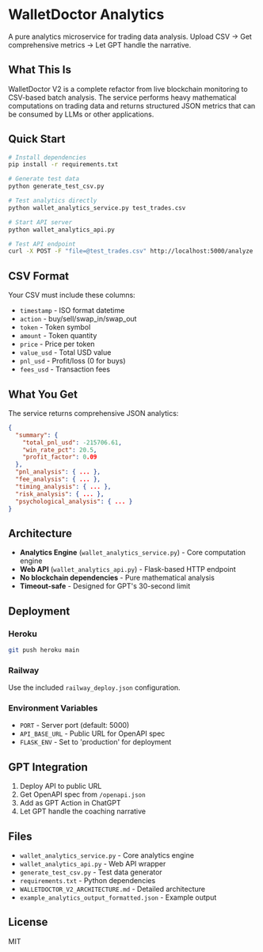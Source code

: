 # WalletDoctor Analytics

A pure analytics microservice for trading data analysis. Upload CSV → Get comprehensive metrics → Let GPT handle the narrative.

## What This Is

WalletDoctor V2 is a complete refactor from live blockchain monitoring to CSV-based batch analysis. The service performs heavy mathematical computations on trading data and returns structured JSON metrics that can be consumed by LLMs or other applications.

## Quick Start

```bash
# Install dependencies
pip install -r requirements.txt

# Generate test data
python generate_test_csv.py

# Test analytics directly
python wallet_analytics_service.py test_trades.csv

# Start API server
python wallet_analytics_api.py

# Test API endpoint
curl -X POST -F "file=@test_trades.csv" http://localhost:5000/analyze
```

## CSV Format

Your CSV must include these columns:
- `timestamp` - ISO format datetime
- `action` - buy/sell/swap_in/swap_out
- `token` - Token symbol
- `amount` - Token quantity
- `price` - Price per token
- `value_usd` - Total USD value
- `pnl_usd` - Profit/loss (0 for buys)
- `fees_usd` - Transaction fees

## What You Get

The service returns comprehensive JSON analytics:

```json
{
  "summary": {
    "total_pnl_usd": -215706.61,
    "win_rate_pct": 20.5,
    "profit_factor": 0.09
  },
  "pnl_analysis": { ... },
  "fee_analysis": { ... },
  "timing_analysis": { ... },
  "risk_analysis": { ... },
  "psychological_analysis": { ... }
}
```

## Architecture

- **Analytics Engine** (`wallet_analytics_service.py`) - Core computation engine
- **Web API** (`wallet_analytics_api.py`) - Flask-based HTTP endpoint
- **No blockchain dependencies** - Pure mathematical analysis
- **Timeout-safe** - Designed for GPT's 30-second limit

## Deployment

### Heroku
```bash
git push heroku main
```

### Railway
Use the included `railway_deploy.json` configuration.

### Environment Variables
- `PORT` - Server port (default: 5000)
- `API_BASE_URL` - Public URL for OpenAPI spec
- `FLASK_ENV` - Set to 'production' for deployment

## GPT Integration

1. Deploy API to public URL
2. Get OpenAPI spec from `/openapi.json`
3. Add as GPT Action in ChatGPT
4. Let GPT handle the coaching narrative

## Files

- `wallet_analytics_service.py` - Core analytics engine
- `wallet_analytics_api.py` - Web API wrapper
- `generate_test_csv.py` - Test data generator
- `requirements.txt` - Python dependencies
- `WALLETDOCTOR_V2_ARCHITECTURE.md` - Detailed architecture
- `example_analytics_output_formatted.json` - Example output

## License

MIT
